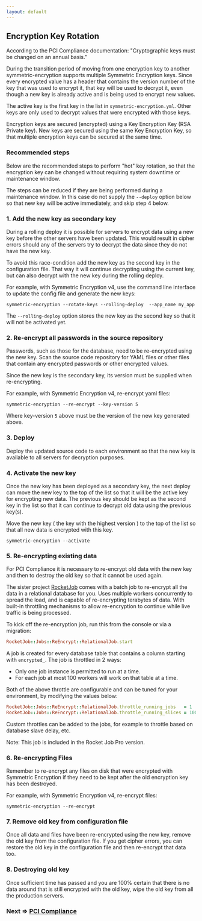 ```yaml
---
layout: default
---
```


## Encryption Key Rotation

According to the PCI Compliance documentation: "Cryptographic keys must be changed on an annual basis."

During the transition period of moving from one encryption key to another symmetric-encryption supports multiple 
Symmetric Encryption keys. Since every encrypted value has a header that contains the version number of the key
that was used to encrypt it, that key will be used to decrypt it, even though a new key is already active and
is being used to encrypt new values.

The active key is the first key in the list in `symmetric-encryption.yml`. Other keys are only used to decrypt
values that were encrypted with those keys.

Encryption keys are secured (encrypted) using a Key Encryption Key (RSA Private key). New keys are secured using the
same Key Encryption Key, so that multiple encryption keys can be secured at the same time.


### Recommended steps

Below are the recommended steps to perform "hot" key rotation, so that the encryption key can be changed without
requiring system downtime or maintenance window.

The steps can be reduced if they are being performed during a maintenance window. In this case do not supply
the `--deploy` option below so that new key will be active immediately, and skip step 4 below.

### 1. Add the new key as secondary key

During a rolling deploy it is possible for servers to encrypt data using a new
key before the other servers have been updated. This would result in cipher
errors should any of the servers try to decrypt the data since they do not have
the new key.

To avoid this race-condition add the new key as the second key in the configuration
file. That way it will continue decrypting using the current key, but can also
decrypt with the new key during the rolling deploy.

For example, with Symmetric Encryption v4, use the command line interface to update the config file 
and generate the new keys:

    symmetric-encryption --rotate-keys --rolling-deploy  --app_name my_app

The `--rolling-deploy` option stores the new key as the second key so that it will not be activated yet.

### 2. Re-encrypt all passwords in the source repository

Passwords, such as those for the database, need to be re-encrypted using the new key.
Scan the source code repository for YAML files or other files that contain any encrypted passwords or
other encrypted values.

Since the new key is the secondary key, its version must be supplied when re-encrypting.

For example, with Symmetric Encryption v4, re-encrypt yaml files:

    symmetric-encryption --re-encrypt --key-version 5
    
Where key-version `5` above must be the version of the new key generated above. 
    
### 3. Deploy

Deploy the updated source code to each environment so that the new key is available to all
servers for decryption purposes.

### 4. Activate the new key

Once the new key has been deployed as a secondary key, the next deploy can move
the new key to the top of the list so that it will be the active key for encrypting new data.
The previous key should be kept as the second key in the list so that it can continue to
decrypt old data using the previous key(s).

Move the new key ( the key with the highest version ) to the top of the list so that all 
new data is encrypted with this key.

    symmetric-encryption --activate

### 5. Re-encrypting existing data

For PCI Compliance it is necessary to re-encrypt old data with the new key and
then to destroy the old key so that it cannot be used again.

The sister project [RocketJob](http://rocketjob.io) comes with a batch job to re-encrypt
all the data in a relational database for you. Uses multiple workers concurrently to spread the load, 
and is capable of re-encrypting terabytes of data. With built-in throttling mechanisms to allow
re-encryption to continue while live traffic is being processed.

To kick off the re-encryption job, run this from the console or via a migration:

~~~ruby
RocketJob::Jobs::ReEncrypt::RelationalJob.start
~~~
    
A job is created for every database table that contains a column starting with `encrypted_`.
The job is throttled in 2 ways:
* Only one job instance is permitted to run at a time.
* For each job at most 100 workers will work on that table at a time.

Both of the above throttle are configurable and can be tuned for your environment,
by modifying the values below:

~~~ruby
RocketJob::Jobs::ReEncrypt::RelationalJob.throttle_running_jobs   = 1
RocketJob::Jobs::ReEncrypt::RelationalJob.throttle_running_slices = 100
~~~

Custom throttles can be added to the jobs, for example to throttle based on database slave delay, etc.

Note: This job is included in the Rocket Job Pro version.

### 6. Re-encrypting Files

Remember to re-encrypt any files on disk that were encrypted with Symmetric Encryption
if they need to be kept after the old encryption key has been destroyed.

For example, with Symmetric Encryption v4, re-encrypt files:

    symmetric-encryption --re-encrypt
    
### 7. Remove old key from configuration file

Once all data and files have been re-encrypted using the new key, remove the
old key from the configuration file. If you get cipher errors, you can restore
the old key in the configuration file and then re-encrypt that data too.

### 8. Destroying old key

Once sufficient time has passed and you are 100% certain that there is no data
around that is still encrypted with the old key, wipe the old key from all the production
servers.

### Next => [PCI Compliance](pci_compliance.html)
